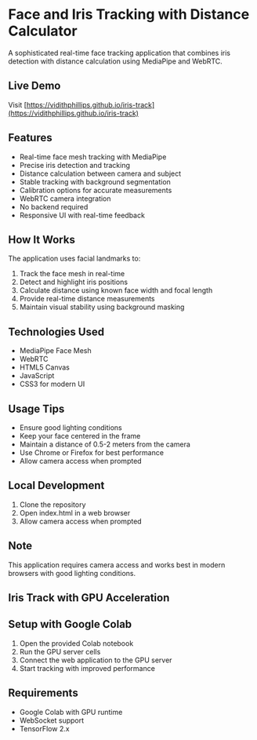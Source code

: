 # Face and Iris Tracking with Distance Calculator

A sophisticated real-time face tracking application that combines iris detection with distance calculation using MediaPipe and WebRTC.

## Live Demo
Visit [https://vidithphillips.github.io/iris-track](https://vidithphillips.github.io/iris-track)

## Features
- Real-time face mesh tracking with MediaPipe
- Precise iris detection and tracking
- Distance calculation between camera and subject
- Stable tracking with background segmentation
- Calibration options for accurate measurements
- WebRTC camera integration
- No backend required
- Responsive UI with real-time feedback

## How It Works
The application uses facial landmarks to:
1. Track the face mesh in real-time
2. Detect and highlight iris positions
3. Calculate distance using known face width and focal length
4. Provide real-time distance measurements
5. Maintain visual stability using background masking

## Technologies Used
- MediaPipe Face Mesh
- WebRTC
- HTML5 Canvas
- JavaScript
- CSS3 for modern UI

## Usage Tips
- Ensure good lighting conditions
- Keep your face centered in the frame
- Maintain a distance of 0.5-2 meters from the camera
- Use Chrome or Firefox for best performance
- Allow camera access when prompted

## Local Development
1. Clone the repository
2. Open index.html in a web browser
3. Allow camera access when prompted

## Note
This application requires camera access and works best in modern browsers with good lighting conditions.

## Iris Track with GPU Acceleration

## Setup with Google Colab
1. Open the provided Colab notebook
2. Run the GPU server cells
3. Connect the web application to the GPU server
4. Start tracking with improved performance

## Requirements
- Google Colab with GPU runtime
- WebSocket support
- TensorFlow 2.x 